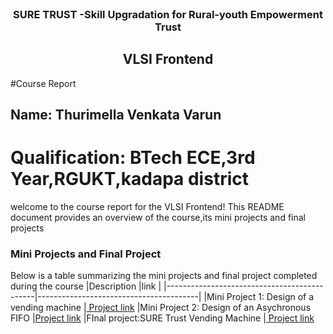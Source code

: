 <!--PROJECT LOGO -->
<br />

<div align="center"> 
  <img src-'https://user-image.githubusercontent.com/73131499/166115643-d3187f47-d38f-41b2-ae43-5ecbbc60de14.png' />

<h3 align-"center">SURE TRUST -Skill Upgradation for Rural-youth Empowerment Trust</h3>
  <h2> VLSI Frontend </h2>
</div>



#Course Report

## Name: Thurimella Venkata Varun

# Qualification: BTech ECE,3rd Year,RGUKT,kadapa district

welcome to the course report for the VLSI Frontend! This README document provides an overview of the course,its mini projects and final projects

### Mini Projects and Final Project
 Below is a table summarizing the mini projects and final project completed during the course
|Description                                  |link                                     |
|---------------------------------------------|----------------------------------------|
|Mini Project 1: Design of a vending machine    |[ Project link](https://github.com/sure-trust/G11_VLSI/blob/main/Final%20Capstone%20Project/Varun/major%20project/vendingmachine.v)
|Mini Project 2: Design of an Asychronous FIFO  |[Project link](https://github.com/sure-trust/G11_VLSI/blob/main/Mini%20Projects/Varun/minor%201)
|FInal project:SURE Trust Vending Machine       |[ Project link](https://github.com/sure-trust/G11_VLSI/tree/main/Final%20Capstone%20Project/Varun/major%20project)


